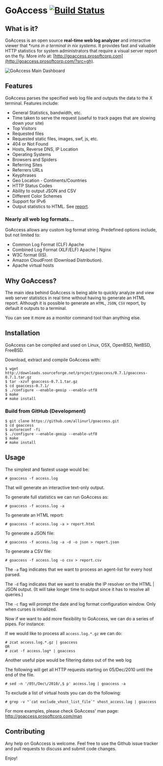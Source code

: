 GoAccess [![Build Status](https://secure.travis-ci.org/allinurl/goaccess.png?branch=master)](http://travis-ci.org/allinurl/goaccess)
========

## What is it? ##
GoAccess is an open source **real-time web log analyzer** and interactive viewer that **runs in a terminal in *nix systems**. It provides fast and valuable HTTP statistics for system administrators that require a visual server report on the fly.
More info at: [http://goaccess.prosoftcorp.com](http://goaccess.prosoftcorp.com/?src=gh).

![GoAccess Main Dashboard](http://goaccess.prosoftcorp.com/images/goaccess_screenshot1M-03L.png?1392584614)

## Features ##
GoAccess parses the specified web log file and outputs the data to the X terminal. Features include:

* General Statistics, bandwidth, etc.
* Time taken to serve the request (useful to track pages that are slowing down your site)
* Top Visitors
* Requested files
* Requested static files, images, swf, js, etc.
* 404 or Not Found
* Hosts, Reverse DNS, IP Location
* Operating Systems
* Browsers and Spiders
* Referring Sites
* Referrers URLs
* Keyphrases
* Geo Location - Continents/Countries
* HTTP Status Codes
* Ability to output JSON and CSV
* Different Color Schemes
* Support for IPv6
* Output statistics to HTML. See [report](http://goaccess.prosoftcorp.com/goaccess_html_report.html?src=gh).

### Nearly all web log formats... ###
GoAccess allows any custom log format string. Predefined options include, but not limited to:

* Common Log Format (CLF) Apache
* Combined Log Format (XLF/ELF) Apache | Nginx
* W3C format (IIS).
* Amazon CloudFront (Download Distribution).
* Apache virtual hosts

## Why GoAccess? ##
The main idea behind GoAccess is being able to quickly analyze and view web server statistics in real time without having to generate an HTML report. Although it is possible to generate an `HTML`, `JSON`, `CSV` report, by default it outputs to a terminal.

You can see it more as a monitor command tool than anything else.

## Installation ##
GoAccess can be compiled and used on Linux, OSX, OpenBSD, NetBSD, FreeBSD.

Download, extract and compile GoAccess with:

    $ wget http://downloads.sourceforge.net/project/goaccess/0.7.1/goaccess-0.7.1.tar.gz
    $ tar -xzvf goaccess-0.7.1.tar.gz
    $ cd goaccess-0.7.1/
    $ ./configure --enable-geoip --enable-utf8 
    $ make
    # make install
    
### Build from GitHub (Development) ###

    $ git clone https://github.com/allinurl/goaccess.git 
    $ cd goaccess 
    $ autoreconf -fi 
    $ ./configure --enable-geoip --enable-utf8 
    $ make
    # make install

## Usage ##
The simplest and fastest usage would be:

    # goaccess -f access.log
That will generate an interactive text-only output.

To generate full statistics we can run GoAccess as:

    # goaccess -f access.log -a
To generate an HTML report:

    # goaccess -f access.log -a > report.html
To generate a JSON file:

    # goaccess -f access.log -a -d -o json > report.json
To generate a CSV file:

    # goaccess -f access.log -o csv > report.csv

The `-a` flag indicates that we want to process an agent-list for every host parsed.

The `-d` flag indicates that we want to enable the IP resolver on the HTML | JSON output. (It will take longer time to output since it has to resolve all queries.)

The `-c` flag will prompt the date and log format configuration window. Only when curses is initialized.

Now if we want to add more flexibility to GoAccess, we can do a series of pipes. For instance:

If we would like to process all `access.log.*.gz` we can do:

    # zcat access.log.*.gz | goaccess 
    OR
    # zcat -f access.log* | goaccess
    
Another useful pipe would be filtering dates out of the web log

The following will get all HTTP requests starting on 05/Dec/2010 until the end of the file.

    # sed -n '/05\/Dec\/2010/,$ p' access.log | goaccess -a

To exclude a list of virtual hosts you can do the following:

    # grep -v "`cat exclude_vhost_list_file`" vhost_access.log | goaccess

For more examples, please check GoAccess' man page: 
http://goaccess.prosoftcorp.com/man

## Contributing ##

Any help on GoAccess is welcome. Feel free to use the Github issue tracker and pull requests to discuss and submit code changes.


Enjoy!
